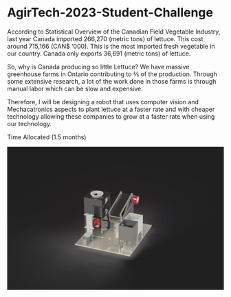 # AgirTech-2023-Student-Challenge

According to Statistical Overview of the Canadian Field Vegetable Industry, last year Canada imported 266,270 (metric tons) of lettuce. This cost around 715,166 (CAN$ ‘000). This is the most imported fresh vegetable in our country. Canada only exports 36,691 (metric tons) of lettuce. 

So, why is Canada producing so little Lettuce? We have massive greenhouse farms in Ontario contributing to ⅖ of the production. Through some extensive research, a lot of the work done in those farms is through manual labor which can be slow and expensive.

Therefore, I will be designing a robot that uses computer vision and Mechacatronics aspects to plant lettuce at a faster rate and with cheaper technology allowing these companies to grow at a faster rate when using our technology.

Time Allocated (1.5 months)

![](Host-Images/image.png)

